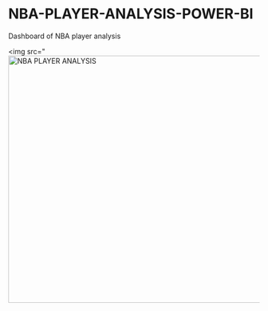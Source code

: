 # NBA-PLAYER-ANALYSIS-POWER-BI
Dashboard of NBA player analysis

<img src="<img width="885" height="496" alt="NBA PLAYER ANALYSIS" src="https://github.com/user-attachments/assets/bf71e913-f227-449e-b688-8e0718b318c4" />

